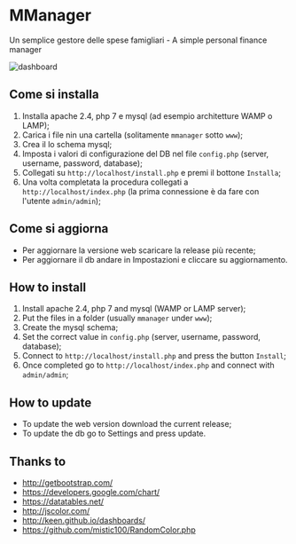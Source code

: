 # MManager
Un semplice gestore delle spese famigliari - A simple personal finance manager

![dashboard](https://cloud.githubusercontent.com/assets/25342565/23645958/0a9dc4a2-030f-11e7-82ae-bd34b80f13e9.png)

## Come si installa
1. Installa apache 2.4, php 7 e mysql (ad esempio architetture WAMP o LAMP);
2. Carica i file nin una cartella (solitamente `mmanager` sotto `www`);
3. Crea il lo schema mysql;
4. Imposta i valori di configurazione del DB nel file `config.php` (server, username, password, database);
5. Collegati su `http://localhost/install.php` e premi il bottone `Installa`;
6. Una volta completata la procedura collegati a `http://localhost/index.php` (la prima connessione è da fare con l'utente `admin/admin`);

## Come si aggiorna
- Per aggiornare la versione web scaricare la release più recente;
- Per aggiornare il db andare in Impostazioni e cliccare su aggiornamento.

## How to install
1. Install apache 2.4, php 7 and mysql (WAMP or LAMP server);
2. Put the files in a folder (usually `mmanager` under `www`);
3. Create the mysql schema;
4. Set the correct value in `config.php` (server, username, password, database);
5. Connect to `http://localhost/install.php` and press the button `Install`;
6. Once completed go to `http://localhost/index.php` and connect with `admin/admin`;

## How to update
- To update the web version download the current release;
- To update the db go to Settings and press update.

## Thanks to
- http://getbootstrap.com/
- https://developers.google.com/chart/
- https://datatables.net/
- http://jscolor.com/
- http://keen.github.io/dashboards/
- https://github.com/mistic100/RandomColor.php
